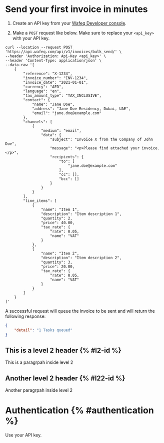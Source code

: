 # Send your first invoice in minutes

1. Create an API key from your [Wafeq Developer console](https://app.wafeq.com/c/).

2. Make a `POST` request like below. Make sure to replace your `<api_key>` with your API key.

```shell
curl --location --request POST 'https://api.wafeq.com/api/v1/invoices/bulk_send/' \
--header 'Authorization: Api-Key <api_key>' \
--header 'Content-Type: application/json' \
--data-raw '[
    {
        "reference": "X-1234",
        "invoice_number": "INV-1234",
        "invoice_date": "2021-01-01",
        "currency": "AED",
        "language": "en",
        "tax_amount_type": "TAX_INCLUSIVE",
        "contact": {
            "name": "Jane Doe",
            "address": "Jane Doe Residency, Dubai, UAE",
            "email": "jane.doe@example.com"
        },
        "channels": [
            {
                "medium": "email",
                "data": {
                    "subject": "Invoice X from the Company of John Doe",
                    "message": "<p>Please find attached your invoice.</p>",
                    "recipients": {
                        "to": [
                            "jane.doe@example.com"
                        ],
                        "cc": [],
                        "bcc": []
                    }
                }
            }
        ],
        "line_items": [
            {
                "name": "Item 1",
                "description": "Item description 1",
                "quantity": 2,
                "price": 40.00,
                "tax_rate": {
                    "rate": 0.05,
                    "name": "VAT"
                }
            },
            {
                "name": "Item 2",
                "description": "Item description 2",
                "quantity": 3,
                "price": 20.00,
                "tax_rate": {
                    "rate": 0.05,
                    "name": "VAT"
                }
            }
        ]
    }
]'
```
  
  
A successful request will queue the invoice to be sent and will return the following response:

```json
{
    "detail": "1 Tasks queued"
}
```

## This is a level 2 header {% #l2-id %}
This is a paragrpah inside level 2

## Another level 2 header {% #l22-id %}
Another paragrpah inside level 2





# Authentication {% #authentication %}
Use your API key.
